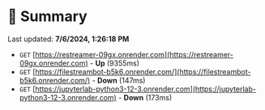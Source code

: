 # 📖 Summary
Last updated: **7/6/2024, 1:26:18 PM**

- `GET` [https://restreamer-09gx.onrender.com](https://restreamer-09gx.onrender.com) - **Up** (9355ms)
- `GET` [https://filestreambot-b5k6.onrender.com/](https://filestreambot-b5k6.onrender.com/) - **Down** (147ms)
- `GET` [https://jupyterlab-python3-12-3.onrender.com](https://jupyterlab-python3-12-3.onrender.com) - **Down** (173ms)
